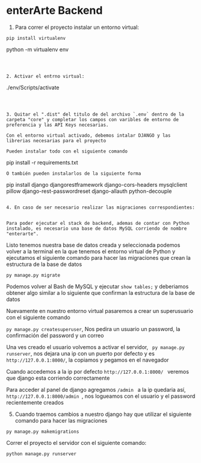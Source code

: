 # enterArte Backend

1. Para correr el proyecto instalar un entorno virtual:

```
pip install virtualenv

```
python -m virtualenv env  
```



2. Activar el entrno virtual:

```
./env/Scripts/activate
```

   

3. Quitar el ".dist" del titulo de del archivo `.env` dentro de la carpeta "core" y completar los campos con varibles de entorno de preferencia y las API Keys necesarias.

Con el entorno virtual activado, debemos intalar DJANGO y las librerias necesarias para el proyecto

Pueden instalar todo con el siguiente comando 
```
pip install -r requirements.txt
```
O también pueden instalarlos de la siguiente forma
```
pip install django djangorestframework django-cors-headers mysqlclient pillow django-rest-passwordreset django-allauth python-decouple
```

4. En caso de ser necesario realizar las migraciones correspondientes:


Para poder ejecutar el stack de backend, ademas de contar con Python instalado, es necesario una base de datos MySQL corriendo de nombre "enterarte".
```


Listo tenemos nuestra base de datos creada y seleccionada podemos volver a la terminal en la que tenemos el entorno virtual de Python y ejecutamos el siguiente comando para hacer las migraciones que crean la estructura de la base de datos
```
py manage.py migrate
```


Podemos volver al Bash de MySQL y ejecutar `show tables;` y deberiamos obtener algo similar a lo siguiente que confirman la estructura de la base de datos


Nuevamente en nuestro entorno virtual pasaremos a crear un superusuario con el siguiente comando

```py manage.py createsuperuser```, Nos pedira un usuario un password, la confirmación del password y un correo

Una ves creado el usuario volvemos a activar el servidor, ``` py manage.py runserver```, nos dejara una ip con un puerto por defecto y es  ```http://127.0.0.1:8000/```, la copiamos y pegamos en el navegador

Cuando accedemos a la ip por defecto ```http://127.0.0.1:8000/ ``` veremos que django esta corriendo correctamente

Para acceder al panel de django agregamos  ```/admin ``` a la ip quedaria así,  ```http://127.0.0.1:8000/admin ```, nos logueamos con el usuario y el password recientemente creados


5. Cuando traemos cambios a nuestro django hay que utilizar el siguiente comando para hacer las migraciones
```
py manage.py makemigrations
```
Correr el proyecto el servidor con el siguiente comando:
```
python manage.py runserver
```






